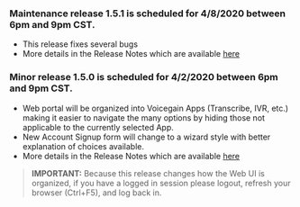 ### Maintenance release 1.5.1 is scheduled for 4/8/2020 between 6pm and 9pm CST.
 * This release fixes several bugs 
 * More details in the Release Notes which are available [here](https://raw.githubusercontent.com/voicegain/platform/master/RELEASE.md)

### Minor release 1.5.0 is scheduled for 4/2/2020 between 6pm and 9pm CST.
  * Web portal will be organized into Voicegain Apps (Transcribe, IVR, etc.) making it easier to navigate the many options by hiding those not applicable to the currently selected App. 
  * New Account Signup form will change to a wizard style with better explanation of choices available. 
  * More details in the Release Notes which are available [here](https://raw.githubusercontent.com/voicegain/platform/master/RELEASE.md)

>**IMPORTANT:** Because this release changes how the Web UI is organized, if you have a logged in session please logout, refresh your browser (Ctrl+F5), and log back in.